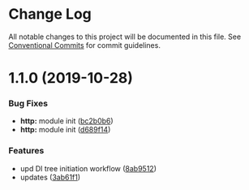 # Change Log

All notable changes to this project will be documented in this file.
See [Conventional Commits](https://conventionalcommits.org) for commit guidelines.

# 1.1.0 (2019-10-28)


### Bug Fixes

* **http:** module init ([bc2b0b6](https://github.com/mindjs/mindjs/commit/bc2b0b6))
* **http:** module init ([d689f14](https://github.com/mindjs/mindjs/commit/d689f14))


### Features

* upd DI tree initiation workflow ([8ab9512](https://github.com/mindjs/mindjs/commit/8ab9512))
* updates ([3ab61f1](https://github.com/mindjs/mindjs/commit/3ab61f1))
